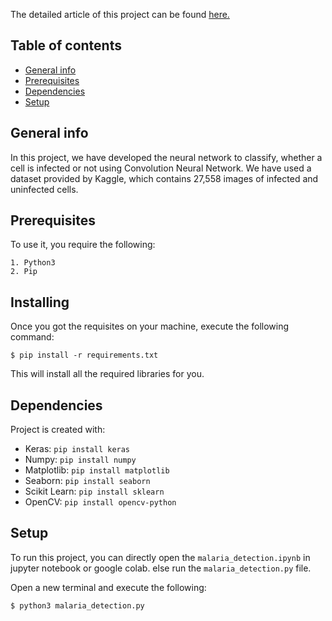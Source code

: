 The detailed article of this project can be found [here.](https://vipinkatara2.medium.com/detecting-malaria-from-cell-images-using-cnn-e9ab9346cb0)

## Table of contents
* [General info](#general-info)
* [Prerequisites](#prerequisites)
* [Dependencies](#dependencies)
* [Setup](#setup)

## General info
In this project, we have developed the neural network to classify, whether a cell is infected or not using Convolution Neural Network. We have used a dataset provided by Kaggle, which contains 27,558 images of infected and uninfected cells.


## Prerequisites
To use it, you require the following:

```
1. Python3
2. Pip
```

## Installing
Once you got the requisites on your machine, execute the following command:

```
$ pip install -r requirements.txt
```
This will install all the required libraries for you.
	
## Dependencies
Project is created with:
* Keras: ```pip install keras```
* Numpy: ```pip install numpy```
* Matplotlib: ```pip install matplotlib```
* Seaborn: ```pip install seaborn```
* Scikit Learn: ```pip install sklearn```
* OpenCV: ```pip install opencv-python```

	
## Setup
To run this project, you can directly open the ```malaria_detection.ipynb``` in jupyter notebook or google colab.
else run the ```malaria_detection.py``` file.

Open a new terminal and execute the following:

```$ python3 malaria_detection.py```

